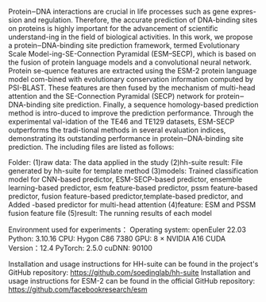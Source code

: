 Protein‒DNA interactions are crucial in life processes such as gene expres-sion and regulation. Therefore, the accurate prediction of DNA-binding sites on proteins is highly important for the advancement of scientific understand-ing in the field of biological activities. In this work, we propose a protein‒DNA-binding site prediction framework, termed Evolutionary Scale Model-ing-SE-Connection Pyramidal (ESM–SECP), which is based on the fusion of protein language models and a convolutional neural network. Protein se-quence features are extracted using the ESM-2 protein language model com-bined with evolutionary conservation information computed by PSI-BLAST. These features are then fused by the mechanism of multi-head attention and the SE-Connection Pyramidal (SECP) network for protein‒DNA-binding site prediction. Finally, a sequence homology-based prediction method is intro-duced to improve the prediction performance. Through the experimental val-idation of the TE46 and TE129 datasets, ESM-SECP outperforms the tradi-tional methods in several evaluation indices, demonstrating its outstanding performance in protein‒DNA-binding site prediction.
The including files are listed as follows:

Folder: (1)raw data: The data applied in the study (2)hh-suite result: File generated by hh-suite for template method (3)models: Trained classification model for CNN-based predictor, ESM-SECP-based predictor, ensemble learning-based predictor, esm feature-based predictor, pssm feature-based predictor, fusion feature-based predictor,template-based predictor,  and Added -based predictor for multi-head attention (4)feature: ESM and PSSM fusion feature file (5)result: The running results of each model

Environment used for experiments：
Operating system: openEuler 22.03
Python: 3.10.16
CPU: Hygon C86 7380
GPU: 8 × NVIDIA A16
CUDA Version：12.4
PyTorch: 2.5.0
cuDNN: 90100

Installation and usage instructions for HH-suite can be found in the project's GitHub repository: https://github.com/soedinglab/hh-suite
Installation and usage instructions for ESM-2 can be found in the official GitHub repository: https://github.com/facebookresearch/esm
